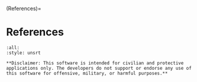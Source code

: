 (References)=
# References

```{bibliography}
:all:
:style: unsrt
```

```{note}
**Disclaimer: This software is intended for civilian and protective applications only. The developers do not support or endorse any use of this software for offensive, military, or harmful purposes.**
```

<!-- ```{bibliography}``` verwendet nur literatur auf die sich im text bezogen wurde. deswegen bei mir leere Literatur liste. Mit :all: werden alle Literaturen aus dem references.bib wiedergegeben!  -->